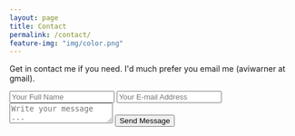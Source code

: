 ```yaml
---
layout: page
title: Contact
permalink: /contact/
feature-img: "img/color.png"
---
```


Get in contact me if you need. I'd much prefer you email me (aviwarner at gmail).

<form action="https://getsimpleform.com/messages?form_api_token=ee8cc0eca1352e1f55be8eaeb9cd7614" method="post">
  <!-- the redirect_to is optional, the form will redirect to the referrer on submission -->
  <input type='hidden' name='redirect_to' value='http://www.aviwarner.com/thank-you' />
  <input type='text' name='name' placeholder='Your Full Name' />
  <input type='email' name='email' placeholder='Your E-mail Address' />
  <textarea name='message' placeholder='Write your message ...'></textarea>
  <input type='submit' value='Send Message' />
</form>
